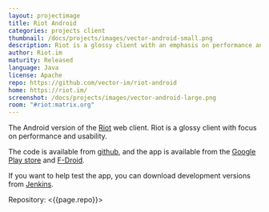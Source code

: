 ```yaml
---
layout: projectimage
title: Riot Android
categories: projects client
thumbnail: /docs/projects/images/vector-android-small.png
description: Riot is a glossy client with an emphasis on performance and usability
author: Riot.im
maturity: Released
language: Java
license: Apache
repo: https://github.com/vector-im/riot-android
home: https://riot.im/
screenshot: /docs/projects/images/vector-android-large.png
room: "#riot:matrix.org"
---
```


The Android version of the [Riot](https://matrix.org/docs/projects/client/riot.html) web client. Riot is a glossy client with focus on performance and usability.

The code is available from [github](https://github.com/vector-im/vector-android), and the app is available from the [Google Play store](https://play.google.com/store/apps/details?id=im.vector.alpha) and [F-Droid](https://f-droid.org/packages/im.vector.alpha/).

If you want to help test the app, you can download development versions from [Jenkins](https://matrix.org/jenkins/job/VectorAndroidDevelop/).

Repository: <{{page.repo}}>
